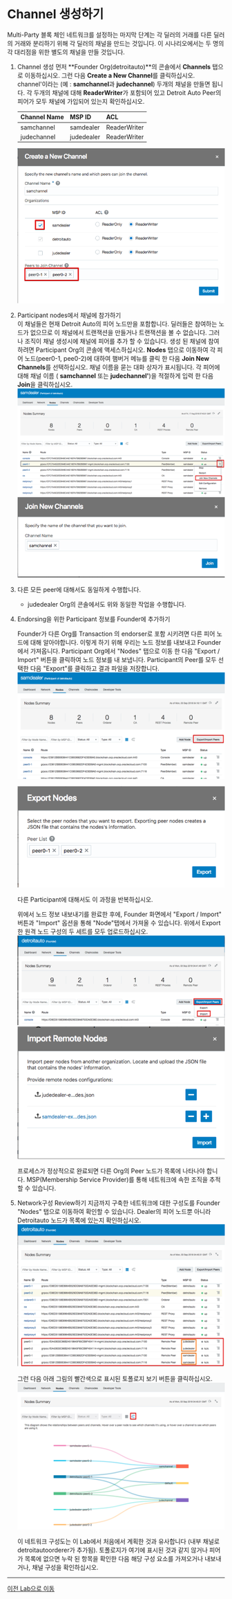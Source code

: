 #  Channel 생성하기

Multi-Party 블록 체인 네트워크를 설정하는 마지막 단계는 각 딜러의 거래를 다른 딜러의 거래와 분리하기 위해 각 딜러의 채널을 만드는 것입니다. 이 시나리오에서는 두 명의 각 대리점을 위한 별도의 채널을 만들 것입니다.

1. Channel 생성
    먼저 **Founder Org(detroitauto)**의 콘솔에서 **Channels** 탭으로 이동하십시오. 그런 다음 **Create a New Channel**를 클릭하십시오. <dealer>channel'이라는 (예 : **samchannel**과 **judechannel**) 두개의 채널을 만들면 됩니다. 각 두개의 채널에 대해 **ReaderWriter**가 포함되어 있고 Detroit Auto Peer의 피어가 모두 채널에 가입되어 있는지 확인하십시오.
  
    | Channel Name | MSP ID    | ACL         |
    | ------------ | --------- | ----------- |
    | samchannel   | samdealer | ReaderWriter|
    | judechannel  | judedealer| ReaderWriter| 
    
    ![](images/create_newchannel.png)

2. Participant nodes에서 채널에 참가하기  
    이 채널들은 현재 Detroit Auto의 피어 노드만을 포함합니다. 딜러들은 참여하는 노드가 없으므로 이 채널에서 트랜잭션을 만들거나 트랜잭션을 볼 수 없습니다. 그러나 조직이 채널 생성시에 채널에 피어를 추가 할 수 있습니다.
    생성 된 채널에 참여하려면 Participant Org의 콘솔에 액세스하십시오. **Nodes** 탭으로 이동하여 각 피어 노드(peer0-1, pee0-2)에 대하여 햄버거 메뉴를 클릭 한 다음 **Join New Channels**를 선택하십시오.
    채널 이름을 묻는 대화 상자가 표시됩니다. 각 피어에 대해 채널 이름 ( **samchannel** 또는 **judechannel'**)을 적절하게 입력 한 다음 **Join**을 클릭하십시오.
    ![](images/join_channel_participant.png)
    ![](images/join_channel_participant2.png)

3. 다른 모든 peer에 대해서도 동일하게 수행합니다.
   
    * judedealer Org의 콘솔에서도 위와 동일한 작업을 수행합니다.

1. Endorsing을 위한 Participant 정보를 Founder에 추가하기
   
    Founder가 다른 Org를 Transaction 의 endorser로 포함 시키려면 다른 피어 노드에 대해 알아야합니다. 이렇게 하기 위해 우리는 노드 정보를 내보내고 Founder에서 가져옵니다.
    Participant Org에서 "Nodes" 탭으로 이동 한 다음 "Export / Import" 버튼을 클릭하여 노드 정보를 내 보냅니다. Participant의 Peer를 모두 선택한 다음 "Export"를 클릭하고 결과 파일을 저장합니다.
    ![](images/participant_export1.png)

    ![](images/participant_export2.png)

    다른 Participant에 대해서도 이 과정을 반복하십시오.

    위에서 노드 정보 내보내기를 완료한 후에, Founder 화면에서 "Export / Import" 버튼과 "Import" 옵션을 통해 "Node"탭에서 가져올 수 있습니다. 위에서 Export한 원격 노드 구성의 두 세트를 모두 업로드하십시오. 
    ![](images/founder_import_participant1.png)
    ![](images/founder_import_participant2.png)

    프로세스가 정상적으로 완료되면 다른 Org의 Peer 노드가 목록에 나타나야 합니다. MSP(Membership Service Provider)를 통해 네트워크에 속한 조직을 추적할 수 있습니다.

1. Network구성 Review하기
    지금까지 구축한 네트워크에 대한 구성도를 Founder "Nodes" 탭으로 이동하여 확인할 수 있습니다. Dealer의 피어 노드뿐 아니라 Detroitauto 노드가 목록에 있는지 확인하십시오. 
    ![](images/founder_import_participant3.png)

    그런 다음 아래 그림의 빨간색으로 표시된 토폴로지 보기 버튼을 클릭하십시오.
    ![](images/founder_node_tree.png)

    이 네트워크 구성도는 이 Lab에서 처음에서 계획한 것과 유사합니다 (내부 채널로 detroitautoorderer가 추가됨). 토폴로지가 여기에 표시된 것과 같지 않거나 피어가 목록에 없으면 누락 된 항목을 확인한 다음 해당 구성 요소를 가져오거나 내보내거나, 채널 구성을 확인하십시오.

---
[이전 Lab으로 이동](README.md)
